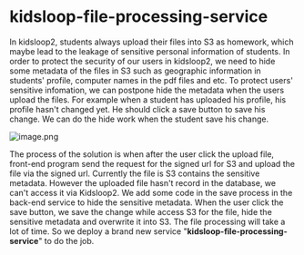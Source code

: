# kidsloop-file-processing-service
In kidsloop2, students always upload their files into S3 as homework, which maybe lead to the leakage of sensitive personal information of students. In order to protect the security of our users in kidsloop2, we need to hide some metadata of the files in S3 such as geographic information in students' profile, computer names in the pdf files and etc.
To protect users' sensitive infomation, we can postpone hide the metadata when the users upload the files. For example when a student has uploaded his profile, his profile hasn't changed yet. He should click a save button to save his change. We can do the hide work when the student save his change.


![image.png](https://cdn.nlark.com/yuque/0/2021/png/312446/1627969728514-e6f4b268-7f93-4d0e-ad9f-2e5fcf54ffa9.png)

The process of the solution is when after the user click the upload file, front-end program send the request for the signed url for S3 and upload the file via the signed url. Currently the file is S3 contains the sensitive metadata. However the uploaded file hasn't record in the database, we can't access it via Kidsloop2. We add some code in the save process in the back-end service to hide the sensitive metadata. When the user click the save button, we save the change while access S3 for the file, hide the sensitive metadata and overwrite it into S3.
The file processing will take a lot of time. So we deploy a brand new service "**kidsloop-file-processing-service**" to do the job.

